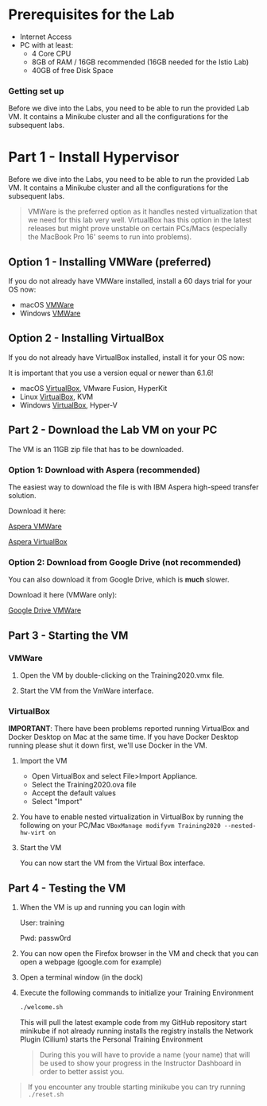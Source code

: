 
# Prerequisites for the Lab

- Internet Access
- PC with at least:
  - 4 Core CPU
  - 8GB of RAM / 16GB recommended (16GB needed for the Istio Lab)
  - 40GB of free Disk Space





### Getting set up

Before we dive into the Labs, you need to be able to run the provided Lab VM. It contains a Minikube cluster and all the configurations for the subsequent labs. 


<div style="page-break-after: always;"></div>

# Part 1 - Install Hypervisor

Before we dive into the Labs, you need to be able to run the provided Lab VM. It contains a Minikube cluster and all the configurations for the subsequent labs.

> VMWare is the preferred option as it handles nested virtualization that we need for this lab very well.
VirtualBox has this option in the latest releases but might prove unstable on certain PCs/Macs (especially the MacBook Pro 16' seems to run into problems).

## Option 1 - Installing VMWare (preferred)

If you do not already have VMWare installed, install a 60 days trial for your OS now:

* macOS	[VMWare](https://www.vmware.com/products/fusion/fusion-evaluation.html)
* Windows	[VMWare](https://www.vmware.com/products/workstation/workstation-evaluation.html)



## Option 2 - Installing VirtualBox


If you do not already have VirtualBox installed, install it for your OS now:

It is important that you use a version equal or newer than 6.1.6!

* macOS	[VirtualBox](https://www.virtualbox.org/wiki/Downloads), VMware Fusion, HyperKit
* Linux	[VirtualBox](https://www.virtualbox.org/wiki/Downloads), KVM
* Windows	[VirtualBox](https://www.virtualbox.org/wiki/Downloads), Hyper-V

    
<div style="page-break-after: always;"></div>

## Part 2 - Download the Lab VM on your PC

The VM is an 11GB zip file that has to be downloaded.



### Option 1: Download with Aspera (recommended)

The easiest way to download the file is with IBM Aspera high-speed transfer solution.

Download it here:


[Aspera VMWare](https://aspera.pub/zM7YiFk/k8s_training)


[Aspera VirtualBox](https://aspera.pub/zM7YiFk/k8s_training)


### Option 2: Download from Google Drive (not recommended)

You can also download it from Google Drive, which is **much** slower.

Download it here (VMWare only):

[Google Drive VMWare](https://drive.google.com/open?id=1Vjs7zeDoQ7rsUd9W541tPDRlPhMbEnmV)




<div style="page-break-after: always;"></div>

## Part 3 - Starting the VM


### VMWare 

1. Open the VM by double-clicking on the Training2020.vmx file.

2. Start the VM from the VmWare interface.


### VirtualBox 

**IMPORTANT**: There have been problems reported running VirtualBox and Docker Desktop on Mac at the same time.
If you have Docker Desktop running please shut it down first, we'll use Docker in the VM.

1. Import the VM

	* Open VirtualBox and select File>Import Appliance.
	* Select the Training2020.ova file
	* Accept the default values
	* Select "Import"


2. You have to enable nested virtualization in VirtualBox by running the following on your PC/Mac `VBoxManage modifyvm Training2020 --nested-hw-virt on`

3. Start the VM

   You can now start the VM from the Virtual Box interface.

<div style="page-break-after: always;"></div>

## Part 4 - Testing the VM

1. When the VM is up and running you can login with

   User: training

   Pwd: passw0rd

2. You can now open the Firefox browser in the VM and check that you can open a webpage (google.com for example)

3. Open a terminal window (in the dock)



4. Execute the following commands to initialize your Training Environment
   
	
	```bash
	./welcome.sh
	```
	
	This will
	pull the latest example code from my GitHub repository
	start minikube if not already running
	installs the registry
	installs the Network Plugin (Cilium)
	starts the Personal Training Environment
	
	> During this you will have to provide a name (your name) that will be used to show your progress in the Instructor Dashboard in order to better assist you.
	
	

> If you encounter any trouble starting minikube you can try running `./reset.sh`


